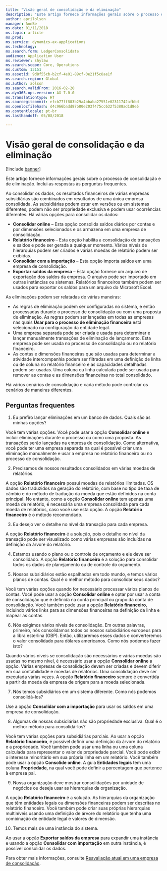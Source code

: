 ```yaml
---
title: "Visão geral de consolidação e da eliminação"
description: "Este artigo fornece informações gerais sobre o processo de consolidação e de eliminação. Inclui as respostas às perguntas frequentes."
author: aprilolson
manager: AnnBe
ms.date: 01/11/2018
ms.topic: article
ms.prod: 
ms.service: dynamics-ax-applications
ms.technology: 
ms.search.form: LedgerConsolidate
audience: Application User
ms.reviewer: shylaw
ms.search.scope: Core, Operations
ms.custom: 13151
ms.assetid: 9d8f55cb-b2cf-4e01-89cf-0e21f5c8ae1f
ms.search.region: Global
ms.author: aolson
ms.search.validFrom: 2016-02-28
ms.dyn365.ops.version: AX 7.0.0
ms.translationtype: HT
ms.sourcegitcommit: efcb77ff883b29a4bbaba27551e02311742afbbd
ms.openlocfilehash: d4c966badd87b80e203f475cc632f5388ad1d8e5
ms.contentlocale: pt-br
ms.lasthandoff: 05/08/2018

---
```


# <a name="consolidation-and-elimination-overview"></a>Visão geral de consolidação e da eliminação

[!include [banner](../includes/banner.md)]

Este artigo fornece informações gerais sobre o processo de consolidação e de eliminação. Inclui as respostas às perguntas frequentes.

Ao consolidar os dados, os resultados financeiros de várias empresas subsidiárias são combinados em resultados de uma única empresa consolidada. As subsidiárias podem estar em versões ou em sistemas diferentes, podem não ser propriedade exclusiva e podem usar ocorrências diferentes. Há várias opções para consolidar os dados:

-   **Consolidar online** – Esta opção consolida saldos diários por contas e por dimensões selecionados e os armazena em uma empresa de consolidação.
-   **Relatório financeiro** – Esta opção habilita a consolidação de transações e saldos e pode ser gerada a qualquer momento. Vários níveis de hierarquias podem ser criados e várias moedas de relatório podem ser exibidas.
-   **Consolidar com a importação** – Esta opção importa saldos em uma empresa de consolidação.
-   **Exportar saldos da empresa** – Esta opção fornece um arquivo de exportação dos saldos da empresa. O arquivo pode ser importado em outras instâncias ou sistemas. Relatórios financeiros também podem ser usados para exportar os saldos para um arquivo do Microsoft Excel.

As eliminações podem ser relatadas de várias maneiras:

-   As regras de eliminação podem ser configuradas no sistema, e então processadas durante o processo de consolidação ou com uma proposta de eliminação. As regras podem ser lançadas em todas as empresas nas quais **Usar para o processo de eliminação financeira** está selecionado na configuração da entidade legal.
-   Uma empresa separada pode ser criada e usada para determinar e lançar manualmente transações de eliminação de lançamento. Esta empresa pode ser usada no processo de consolidação ou no relatório financeiro.
-   As contas e dimensões financeiras que são usadas para determinar a atividade intercompanhia podem ser filtradas em uma definição de linha ou de coluna no relatório financeiro e as capacidades detalhadas podem ser usadas. Uma coluna ou linha calculada pode ser usada para remover as contas e as dimensões financeiras no total consolidado.

Há vários cenários de consolidação e cada método pode controlar os cenários de maneiras diferentes.

## <a name="frequently-asked-questions"></a>Perguntas frequentes
1.  Eu prefiro lançar eliminações em um banco de dados. Quais são as minhas opções?

Você tem várias opções. Você pode usar a opção **Consolidar online** e incluir eliminações durante o processo ou como uma proposta. As transações serão lançadas na empresa de consolidação. Como alternativa, você pode ter uma empresa separada na qual é possível criar uma eliminação manualmente e usar a empresa no relatório financeiro ou no processo de consolidação.

2.  Precisamos de nossos resultados consolidados em várias moedas de relatórios.

A opção **Relatório financeiro** possui moedas de relatórios ilimitadas. OS dados são traduzidos na geração do relatório, com base no tipo de taxa de câmbio e do método de tradução da moeda que estão definidos na conta principal. No entanto, como a opção **Consolidar online** tem apenas uma moeda de relatório, é necessária uma empresa consolidada para cada moeda de relatórios, caso você use esta opção. A opção **Relatório financeiro** é o método recomendado.

3.  Eu desejo ver o detalhe no nível da transação para cada empresa.

A opção **Relatório financeiro** é a solução, pois o detalhe no nível da transação pode ser visualizado como várias empresas são incluídas na definição da árvore do relatório.

4.  Estamos usando o plano ou o controle de orçamento e ele deve ser consolidado.
A opção **Relatório financeiro** é a solução para consolidar todos os dados de planejamento ou de controle do orçamento.

5.  Nossos subsidiários estão espalhados em todo mundo, e temos vários planos de contas. Qual é o melhor método para consolidar seus dados?

Você tem várias opções quando for necessário processar vários planos de contas. Você pode usar a opção **Consolidar online** e optar por usar a conta de consolidação que é definida na conta principal ou grupo da conta de consolidação. Você também pode usar a opção **Relatório financeiro**, incluindo vários links para as dimensões financeiras na definição da linha e mapear as contas.

6.  Nós exigimos vários níveis de consolidação. Em outras palavras, primeiro, nós consolidamos todos os nossos subsidiários europeus para a libra esterlina (GBP). Então, utilizaremos esses dados e converteremos o valor consolidado para dólares americanos. Como nós podemos fazer isto?

Quando vários níveis se consolidação são necessários e várias moedas são usadas no mesmo nível, é necessário usar a opção **Consolidar online** a opção. Várias empresas de consolidação devem ser criadas e devem diferir em sua contabilidade e moedas de relatórios. Uma consolidação deve ser executada várias vezes. A opção **Relatório financeiro** sempre é convertida a partir da moeda da empresa de origem para a moeda selecionada.

7.  Nós temos subsidiários em um sistema diferente. Como nós podemos consolidá-los?

Use a opção **Consolidar com a importação** para usar os saldos em uma empresa de consolidação.

8.  Algumas de nossas subsidiárias não são propriedade exclusiva. Qual é o melhor método para consolidá-los?

Você tem várias opções para subsidiárias parciais. Ao usar a opção **Relatório financeiro**, é possível definir uma definição da árvore do relatório e a propriedade. Você também pode usar uma linha ou uma coluna calculada para representar o valor de propriedade parcial. Você pode exibir o interesse minoritário em sua própria linha em um relatório. Você também pode usar a opção **Consolide online**. A guia **Entidades legais** tem uma coluna **Propriedade**, na qual você pode definir a porcentagem que pertence à empresa pai.

9.  Nossa organização deve mostrar consolidações por unidade de negócios ou deseja usar as hierarquias da organização.

A opção **Relatório financeiro** é a solução. As hierarquias da organização que têm entidades legais ou dimensões financeiras podem ser descritas no relatório financeiro. Você também pode criar suas próprias hierarquias multiníveis usando uma definição de árvore do relatório que tenha uma combinação de entidade legal e valores de dimensão.

10. Temos mais de uma instância do sistema.

Ao usar a opção **Exportar saldos da empresa** para expandir uma instância e usando a opção **Consolidar com importação** em outra instância, é possível consolidar os dados.


Para obter mais informações, consulte [Reavaliação atual em uma empresa de consolidação](../general-ledger/currency-revaluation-consolidation-company.md).



